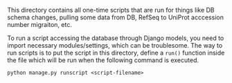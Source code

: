 This directory contains all one-time scripts that are run for things like DB
schema changes, pulling some data from DB, RefSeq to UniProt acccession number
migraiton, etc.

To run a script accessing the database through Django models, you need to import
necessary modules/settings, which can be troublesome. The way to run scripts is
to put the script in this directory, define a `run()` function inside the file
which will be run when the following command is executed.

```
python manage.py runscript <script-filename>
```
